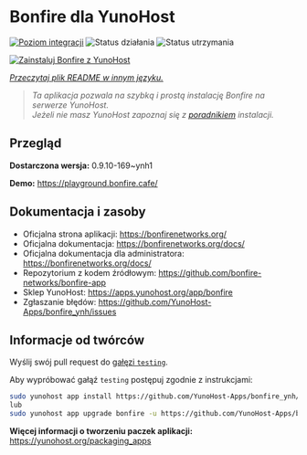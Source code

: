 <!--
To README zostało automatycznie wygenerowane przez <https://github.com/YunoHost/apps/tree/master/tools/readme_generator>
Nie powinno być ono edytowane ręcznie.
-->

# Bonfire dla YunoHost

[![Poziom integracji](https://apps.yunohost.org/badge/integration/bonfire)](https://ci-apps.yunohost.org/ci/apps/bonfire/)
![Status działania](https://apps.yunohost.org/badge/state/bonfire)
![Status utrzymania](https://apps.yunohost.org/badge/maintained/bonfire)

[![Zainstaluj Bonfire z YunoHost](https://install-app.yunohost.org/install-with-yunohost.svg)](https://install-app.yunohost.org/?app=bonfire)

*[Przeczytaj plik README w innym języku.](./ALL_README.md)*

> *Ta aplikacja pozwala na szybką i prostą instalację Bonfire na serwerze YunoHost.*  
> *Jeżeli nie masz YunoHost zapoznaj się z [poradnikiem](https://yunohost.org/install) instalacji.*

## Przegląd



**Dostarczona wersja:** 0.9.10-169~ynh1

**Demo:** <https://playground.bonfire.cafe/>
## Dokumentacja i zasoby

- Oficjalna strona aplikacji: <https://bonfirenetworks.org/>
- Oficjalna dokumentacja: <https://bonfirenetworks.org/docs/>
- Oficjalna dokumentacja dla administratora: <https://bonfirenetworks.org/docs/>
- Repozytorium z kodem źródłowym: <https://github.com/bonfire-networks/bonfire-app>
- Sklep YunoHost: <https://apps.yunohost.org/app/bonfire>
- Zgłaszanie błędów: <https://github.com/YunoHost-Apps/bonfire_ynh/issues>

## Informacje od twórców

Wyślij swój pull request do [gałęzi `testing`](https://github.com/YunoHost-Apps/bonfire_ynh/tree/testing).

Aby wypróbować gałąź `testing` postępuj zgodnie z instrukcjami:

```bash
sudo yunohost app install https://github.com/YunoHost-Apps/bonfire_ynh/tree/testing --debug
lub
sudo yunohost app upgrade bonfire -u https://github.com/YunoHost-Apps/bonfire_ynh/tree/testing --debug
```

**Więcej informacji o tworzeniu paczek aplikacji:** <https://yunohost.org/packaging_apps>
